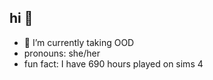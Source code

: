 ## hi 👋

<!--
**melaniee14/melaniee14** is a ✨ _special_ ✨ repository because its `README.md` (this file) appears on your GitHub profile.

Here are some ideas to get you started:


- 🌱 I’m currently learning Fundamentals of Computer Science 
-  pronouns: she/her
- ⚡ Fun fact: ...
-->
- 🌱 I’m currently taking OOD
-  pronouns: she/her
-  fun fact: I have 690 hours played on sims 4

